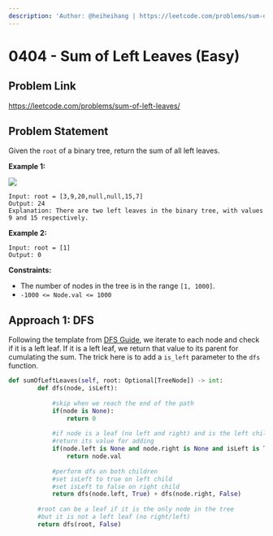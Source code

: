 ```yaml
---
description: 'Author: @heiheihang | https://leetcode.com/problems/sum-of-left-leaves/'
---
```


# 0404 - Sum of Left Leaves (Easy)

## Problem Link

https://leetcode.com/problems/sum-of-left-leaves/

## Problem Statement

Given the `root` of a binary tree, return the sum of all left leaves.

**Example 1:**

![](https://assets.leetcode.com/uploads/2021/04/08/leftsum-tree.jpg)

```
Input: root = [3,9,20,null,null,15,7]
Output: 24
Explanation: There are two left leaves in the binary tree, with values 9 and 15 respectively.
```

**Example 2:**

```
Input: root = [1]
Output: 0 
```

**Constraints:**

* The number of nodes in the tree is in the range `[1, 1000]`.
* `-1000 <= Node.val <= 1000`

## Approach 1: DFS

Following the template from [DFS Guide](../../tutorials/graph-theory/depth-first-search), we iterate to each node and check if it is a left leaf. If it is a left leaf, we return that value to its parent for cumulating the sum. The trick here is to add a `is_left` parameter to the `dfs` function.

<SolutionAuthor name="@heiheihang"/>

```python
def sumOfLeftLeaves(self, root: Optional[TreeNode]) -> int:
        def dfs(node, isLeft):
            
            #skip when we reach the end of the path
            if(node is None):
                return 0
                
            #if node is a leaf (no left and right) and is the left child
            #return its value for adding
            if(node.left is None and node.right is None and isLeft is True):
                return node.val 
            
            #perform dfs on both children
            #set isLeft to true on left child
            #set isLeft to false on right child
            return dfs(node.left, True) + dfs(node.right, False)
        
        #root can be a leaf if it is the only node in the tree
        #but it is not a left leaf (no right/left)
        return dfs(root, False)
```
